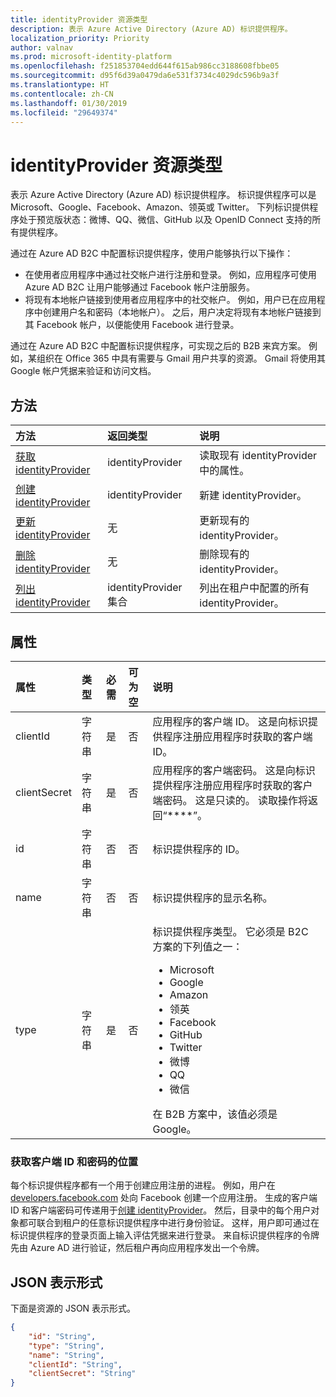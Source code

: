 ```yaml
---
title: identityProvider 资源类型
description: 表示 Azure Active Directory (Azure AD) 标识提供程序。
localization_priority: Priority
author: valnav
ms.prod: microsoft-identity-platform
ms.openlocfilehash: f251853704edd644f615ab986cc3188608fbbe05
ms.sourcegitcommit: d95f6d39a0479da6e531f3734c4029dc596b9a3f
ms.translationtype: HT
ms.contentlocale: zh-CN
ms.lasthandoff: 01/30/2019
ms.locfileid: "29649374"
---
```

# <a name="identityprovider-resource-type"></a>identityProvider 资源类型

表示 Azure Active Directory (Azure AD) 标识提供程序。 标识提供程序可以是 Microsoft、Google、Facebook、Amazon、领英或 Twitter。 下列标识提供程序处于预览版状态：微博、QQ、微信、GitHub 以及 OpenID Connect 支持的所有提供程序。 

通过在 Azure AD B2C 中配置标识提供程序，使用户能够执行以下操作：

* 在使用者应用程序中通过社交帐户进行注册和登录。 例如，应用程序可使用 Azure AD B2C 让用户能够通过 Facebook 帐户注册服务。
* 将现有本地帐户链接到使用者应用程序中的社交帐户。 例如，用户已在应用程序中创建用户名和密码（本地帐户）。 之后，用户决定将现有本地帐户链接到其 Facebook 帐户，以便能使用 Facebook 进行登录。

通过在 Azure AD B2C 中配置标识提供程序，可实现之后的 B2B 来宾方案。 例如，某组织在 Office 365 中具有需要与 Gmail 用户共享的资源。 Gmail 将使用其 Google 帐户凭据来验证和访问文档。

## <a name="methods"></a>方法

| 方法       | 返回类型  |说明|
|:---------------|:--------|:----------|
|[获取 identityProvider](../api/identityprovider-get.md) |identityProvider|读取现有 identityProvider 中的属性。|
|[创建 identityProvider](../api/identityprovider-post-identityproviders.md)|identityProvider|新建 identityProvider。|
|[更新 identityProvider](../api/identityprovider-update.md)|无|更新现有的 identityProvider。|
|[删除 identityProvider](../api/identityprovider-delete.md)|无|删除现有的 identityProvider。|
|[列出 identityProvider](../api/identityprovider-list.md)|identityProvider 集合|列出在租户中配置的所有 identityProvider。|

## <a name="properties"></a>属性

|属性|类型|必需|可为空|说明|
|:---------------|:--------|:--------|:--------|:----------|
|clientId|字符串|是|否|应用程序的客户端 ID。 这是向标识提供程序注册应用程序时获取的客户端 ID。|
|clientSecret|字符串|是|否|应用程序的客户端密码。 这是向标识提供程序注册应用程序时获取的客户端密码。 这是只读的。 读取操作将返回“\*\*\*\*”。|
|id|字符串|否|否|标识提供程序的 ID。|
|name|字符串|否|否|标识提供程序的显示名称。|
|type|字符串|是|否|标识提供程序类型。 它必须是 B2C 方案的下列值之一： <ul><li/>Microsoft<li/>Google<li/>Amazon<li/>领英<li/>Facebook<li/>GitHub<li/>Twitter<li/>微博<li/>QQ<li/>微信</ul>在 B2B 方案中，该值必须是 Google。|

### <a name="where-to-get-the-client-id-and-secret"></a>获取客户端 ID 和密码的位置

每个标识提供程序都有一个用于创建应用注册的进程。 例如，用户在 [developers.facebook.com](https://developers.facebook.com/) 处向 Facebook 创建一个应用注册。 生成的客户端 ID 和客户端密码可传递用于[创建 identityProvider](../api/identityprovider-post-identityproviders.md)。 然后，目录中的每个用户对象都可联合到租户的任意标识提供程序中进行身份验证。 这样，用户即可通过在标识提供程序的登录页面上输入评估凭据来进行登录。 来自标识提供程序的令牌先由 Azure AD 进行验证，然后租户再向应用程序发出一个令牌。

## <a name="json-representation"></a>JSON 表示形式

下面是资源的 JSON 表示形式。

<!-- {
  "blockType": "resource",
  "@odata.type": "microsoft.graph.IdentityProvider"
} -->

```json
{
    "id": "String",
    "type": "String",
    "name": "String",
    "clientId": "String",
    "clientSecret": "String"
}
```
